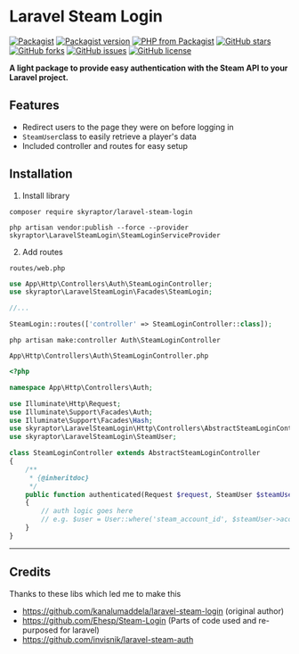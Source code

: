 # Laravel Steam Login

[![Packagist](https://img.shields.io/packagist/dt/skyraptor/laravel-steam-login.svg?style=flat-square&maxAge=3600)](https://packagist.org/packages/skyraptor/laravel-steam-login)
[![Packagist version](https://img.shields.io/packagist/v/skyraptor/laravel-steam-login.svg?style=flat-square)](https://packagist.org/packages/skyraptor/laravel-steam-login)
[![PHP from Packagist](https://img.shields.io/packagist/php-v/skyraptor/laravel-steam-login.svg?style=flat-square)](https://packagist.org/packages/skyraptor/laravel-steam-login)
[![GitHub stars](https://img.shields.io/github/stars/Deutsche-Squad-Gemeinschaft/laravel-steam-login.svg?style=flat-square)](https://github.com/Deutsche-Squad-Gemeinschaft/laravel-steam-login/stargazers)
[![GitHub forks](https://img.shields.io/github/forks/Deutsche-Squad-Gemeinschaft/laravel-steam-login.svg?style=flat-square)](https://github.com/Deutsche-Squad-Gemeinschaft/laravel-steam-login/network)
[![GitHub issues](https://img.shields.io/github/issues/Deutsche-Squad-Gemeinschaft/laravel-steam-login.svg?style=flat-square)](https://github.com/Deutsche-Squad-Gemeinschaft/laravel-steam-login/issues)
[![GitHub license](https://img.shields.io/github/license/Deutsche-Squad-Gemeinschaft/laravel-steam-login.svg?style=flat-square)](https://github.com/Deutsche-Squad-Gemeinschaft/laravel-steam-login/blob/master/LICENSE)

**A light package to provide easy authentication with the Steam API to your Laravel project.**

## Features
  - Redirect users to the page they were on before logging in
  - `SteamUser`class to easily retrieve a player's data
  - Included controller and routes for easy setup

## Installation

1. Install library
```
composer require skyraptor/laravel-steam-login

php artisan vendor:publish --force --provider skyraptor\LaravelSteamLogin\SteamLoginServiceProvider
```

2. Add routes

`routes/web.php`
```php
use App\Http\Controllers\Auth\SteamLoginController;
use skyraptor\LaravelSteamLogin\Facades\SteamLogin;

//...

SteamLogin::routes(['controller' => SteamLoginController::class]);
```
```
php artisan make:controller Auth\SteamLoginController
```
`App\Http\Controllers\Auth\SteamLoginController.php`
```php
<?php

namespace App\Http\Controllers\Auth;

use Illuminate\Http\Request;
use Illuminate\Support\Facades\Auth;
use Illuminate\Support\Facades\Hash;
use skyraptor\LaravelSteamLogin\Http\Controllers\AbstractSteamLoginController;
use skyraptor\LaravelSteamLogin\SteamUser;

class SteamLoginController extends AbstractSteamLoginController
{
    /**
     * {@inheritdoc}
     */
    public function authenticated(Request $request, SteamUser $steamUser)
    {
        // auth logic goes here
        // e.g. $user = User::where('steam_account_id', $steamUser->accountId)->first();
    }
}
```
---

## Credits

Thanks to these libs which led me to make this
- https://github.com/kanalumaddela/laravel-steam-login (original author)
- https://github.com/Ehesp/Steam-Login (Parts of code used and re-purposed for laravel)
- https://github.com/invisnik/laravel-steam-auth

